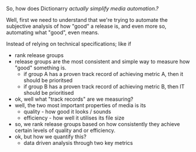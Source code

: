 So, how does Dictionarry *actually simplify media automation.?*

Well, first we need to understand that we're trying to automate the subjective analysis of how "good" a release is, and even more so, automating what "good", even means. 

Instead of relying on technical specifications; like if

- rank release groups
- release groups are the most consistent and simple way to measure how "good" something is. 
	- if group A has a proven track record of achieving metric A, then it should be prioritsed
	- if group B has a proven track record of achieving metric B, then IT should be prioritised
- ok, well what "track records" are we measuring? 
- well, the two most important properties of media is its 
	- quality - how good it looks / sounds
	- efficiency - how well it utilises its file size
- so, we rank release groups based on how consistently they achieve certain levels of quality and or efficiency.
- ok, but how we quantify this?
	- data driven analysis through two key metrics

